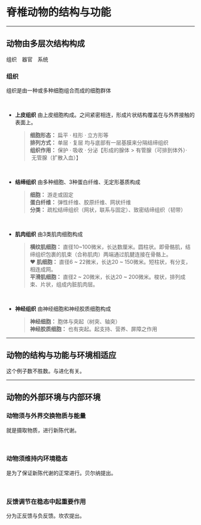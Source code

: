 #  脊椎动物的结构与功能

***

## 动物由多层次结构构成
 组织&emsp;器官&emsp;系统
 <br>

 ### 组织
 组织是由一种或多种细胞组合而成的细胞群体

<br>

 * **上皮组织**
  由上皮细胞构成。之间紧密相连，形成片状结构覆盖在与外界接触的表面上。
   > **细胞形态：** 扁平 · 柱形 · 立方形等<br>
   > **排列方式：** 单层 · 复层 均与底部有一层基膜来分隔结缔组织<br>
   > **组织作用：** 保护 · 吸收 · 分泌【形成的腺体 > 有管腺（可排到体外）· &nbsp;无管腺（扩散入血）】

<br>

 * **结缔组织**
  由多种细胞、3种蛋白纤维、无定形基质构成
   > **细胞：** 游走或固定<br>
   > **蛋白纤维：** 弹性纤维、胶原纤维、网状纤维<br>
   > **分类：** 疏松结缔组织（网状，联系与固定）、致密结缔组织（韧带）

<br>

 * **肌肉组织**
  由3类肌肉细胞构成
   > **横纹肌细胞：** 直径10~100微米，长达数厘米。圆柱状。即骨骼肌，结缔组织包裹的肌束（合称肌肉）两端通过肌腱连接在骨骼上。<br>
   > **♥&nbsp;肌细胞：** 直径6 ~ 22微米，长达20 ~ 150微米。短柱状，有分支，相连成网。<br>
   > **平滑肌细胞：** 直径2 ~ 20微米，长达20 ~ 200微米。梭状，排列成束、片状，组成内脏肌肉层。

<br>

 * **神经组织**
  由神经细胞和神经胶质细胞构成
   > **神经细胞：** 胞体与突起（树突、轴突）<br>
   > **神经胶质细胞：** 也有突起。起支持、营养、屏障之作用

***

## 动物的结构与功能与环境相适应
这个例子数不胜数。与进化有关。

***

## 动物的外部环境与内部环境

### 动物须与外界交换物质与能量
就是摄取物质，进行新陈代谢。

<br>

### 动物须维持内环境稳态
是为了保证新陈代谢的正常进行。贝尔纳提出。

<br>

### 反馈调节在稳态中起重要作用
分为正反馈与负反馈。坎农提出。